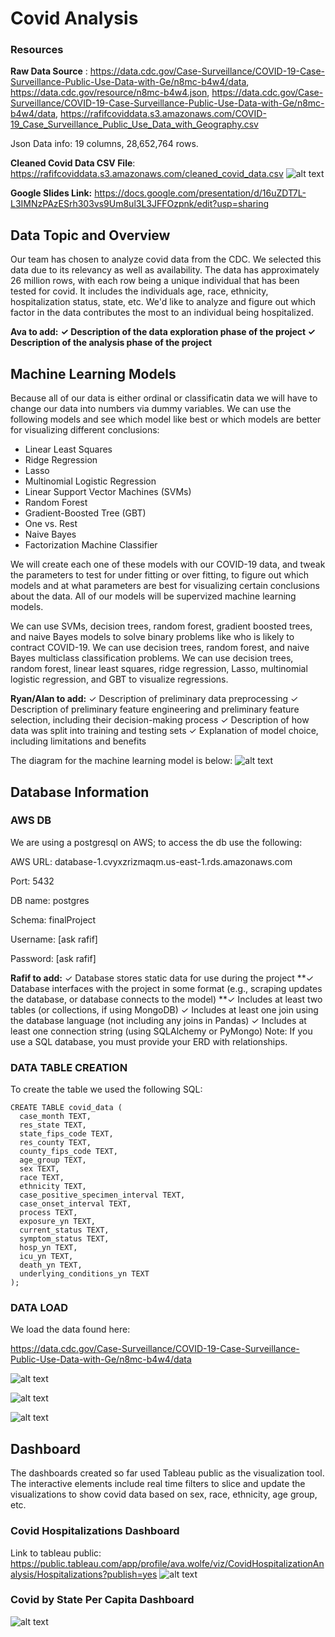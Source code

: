 # Covid Analysis

### Resources
**Raw Data Source** : https://data.cdc.gov/Case-Surveillance/COVID-19-Case-Surveillance-Public-Use-Data-with-Ge/n8mc-b4w4/data, https://data.cdc.gov/resource/n8mc-b4w4.json, https://data.cdc.gov/Case-Surveillance/COVID-19-Case-Surveillance-Public-Use-Data-with-Ge/n8mc-b4w4/data, https://rafifcoviddata.s3.amazonaws.com/COVID-19_Case_Surveillance_Public_Use_Data_with_Geography.csv

Json Data info: 19 columns, 28,652,764 rows. 

**Cleaned Covid Data CSV File**: https://rafifcoviddata.s3.amazonaws.com/cleaned_covid_data.csv
![alt text](https://github.com/RafifAlzayat/thecoolteam-/blob/rafif-csvfile/resources/cleaned_data_sample.png)

**Google Slides Link:** https://docs.google.com/presentation/d/16uZDT7L-L3IMNzPAzESrh303vs9Um8ul3L3JFFOzpnk/edit?usp=sharing

## Data Topic and Overview
Our team has chosen to analyze covid data from the CDC. We selected this data due to its relevancy as well as availability. The data has approximately 26 million rows, with each row being a unique individual that has been tested for covid. It includes the individuals age, race, ethnicity, hospitalization status, state, etc. We'd like to analyze and figure out which factor in the data contributes the most to an individual being hospitalized. 

**Ava to add:** 
**✓ Description of the data exploration phase of the project 
✓ Description of the analysis phase of the project**

## Machine Learning Models

Because all of our data is either ordinal or classificatin data we will have to change our data into numbers via dummy variables. We can use the following models and see which model like best or which models are better for visualizing different conclusions:
  
  * Linear Least Squares
  * Ridge Regression
  * Lasso
  * Multinomial Logistic Regression
  * Linear Support Vector Machines (SVMs)
  * Random Forest
  * Gradient-Boosted Tree (GBT)
  * One vs. Rest
  * Naive Bayes
  * Factorization Machine Classifier

We will create each one of these models with our COVID-19 data, and tweak the parameters to test for under fitting or over fitting, to figure out which models and at what parameters are best for visualizing certain conclusions about the data. All of our models will be supervized machine learning models.
  
We can use SVMs, decision trees, random forest, gradient boosted trees, and naive Bayes models to solve binary problems like who is likely to contract COVID-19. We can use decision trees, random forest, and naive Bayes multiclass classification problems. We can use decision trees, random forest, linear least squares, ridge regression, Lasso, multinomial logistic regression, and GBT to visualize regressions.

**Ryan/Alan to add:** 
✓ Description of preliminary data preprocessing 
✓ Description of preliminary feature engineering and preliminary feature selection, including their decision-making process 
✓ Description of how data was split into training and testing sets 
✓ Explanation of model choice, including limitations and benefits
  
The diagram for the machine learning model is below: 
  ![alt text](https://github.com/RafifAlzayat/thecoolteam-/blob/main/Machine%20Learning%20Model%20Diagram.jpg)
  
 ## Database Information
 
### AWS DB
We are using a postgresql on AWS; to access the db use the following:

AWS URL: database-1.cvyxzrizmaqm.us-east-1.rds.amazonaws.com

Port: 5432

DB name: postgres

Schema: finalProject

Username: [ask rafif]

Password: [ask rafif]

**Rafif to add:** 
✓ Database stores static data for use during the project 
**✓ Database interfaces with the project in some format (e.g., scraping updates the database, or database connects to the model) 
**✓ Includes at least two tables (or collections, if using MongoDB) 
✓ Includes at least one join using the database language (not including any joins in Pandas) 
✓ Includes at least one connection string (using SQLAlchemy or PyMongo)
Note: If you use a SQL database, you must provide your ERD with relationships.

### DATA TABLE CREATION
To create the table we used the following SQL:
```
CREATE TABLE covid_data (
  case_month TEXT,
  res_state TEXT,
  state_fips_code TEXT,
  res_county TEXT,
  county_fips_code TEXT,
  age_group TEXT,
  sex TEXT,
  race TEXT,
  ethnicity TEXT,
  case_positive_specimen_interval TEXT,
  case_onset_interval TEXT,
  process TEXT,
  exposure_yn TEXT,
  current_status TEXT,
  symptom_status TEXT,
  hosp_yn TEXT,
  icu_yn TEXT,
  death_yn TEXT,
  underlying_conditions_yn TEXT
);
```
### DATA LOAD

We load the data found here:

https://data.cdc.gov/Case-Surveillance/COVID-19-Case-Surveillance-Public-Use-Data-with-Ge/n8mc-b4w4/data

![alt text](https://github.com/RafifAlzayat/thecoolteam-/blob/rafif-branch/resources/1.png)

![alt text](https://github.com/RafifAlzayat/thecoolteam-/blob/rafif-branch/resources/2.png)

![alt text](https://github.com/RafifAlzayat/thecoolteam-/blob/rafif-branch/resources/3.png)

## Dashboard
The dashboards created so far used Tableau public as the visualization tool. The interactive elements include real time filters to slice and update the visualizations to show covid data based on sex, race, ethnicity, age group, etc. 

### Covid Hospitalizations Dashboard 
Link to tableau public: https://public.tableau.com/app/profile/ava.wolfe/viz/CovidHospitalizationAnalysis/Hospitalizations?publish=yes
![alt text](https://github.com/RafifAlzayat/thecoolteam-/blob/ava-branch/Hospitalizations.png)

### Covid by State Per Capita Dashboard
![alt text](https://github.com/RafifAlzayat/thecoolteam-/blob/ava-branch/Map.png)


